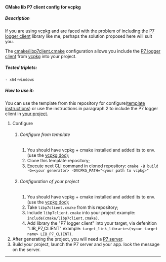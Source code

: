 #### CMake lib P7 client config for vcpkg

##### Description
If you are using [vcpkg] and are faced with the problem of including the [P7 logger client] library like me, perhaps the solution proposed here will suit you.

The [cmake/libp7client.cmake] configuration allows you include the [P7 logger client] from [vcpkg] into your project.

##### Tested triplets:
    - x64-windows

##### How to use it:
You can use the template from this repository for configure([template instructions](#tmpl_instruct)) or use the instructions in paragraph 2 to include the P7 logger client in [your project](#proj_instruct).

1. Configure
    1. ###### <a name = "tmpl_instruct"></a> Configure from template
        1. You should have vcpkg + cmake installed and added its to env. (use the [vcpkg doc]);
        2. Clone this template repository;
        3. Execute next CLI command in cloned repository: 
            `cmake -B build -G=<your generator> -DVCPKG_PATH="<your path to vcpkg>"`
    2. ###### <a name = "proj_instruct"></a> Configuration of your project
        1. You should have vcpkg + cmake installed and added its to env. (use the [vcpkg doc]);
        2. Take `libp7client.cmake` from this repository;
        3. Include `libp7client.cmake` into your project
            example: `include(cmake/libp7client.cmake)`.
        4. Add library the "P7 logger client" into your target, via defenition "LIB_P7_CLIENT"
            example: `target_link_libraries(<your target name> LIB_P7_CLIENT)`.
2. After generating the project, you will need a [P7 server].
3. Build your project, launch the P7 server and your app. look the message on the server.

******************

[vcpkg]:https://vcpkg.io/en/
[vcpkg doc]:https://vcpkg.io/en/getting-started
[P7 logger client]:http://baical.net/p7.html
[P7 server]:http://baical.net/downloads.html
[cmake/libp7client.cmake]:https://
